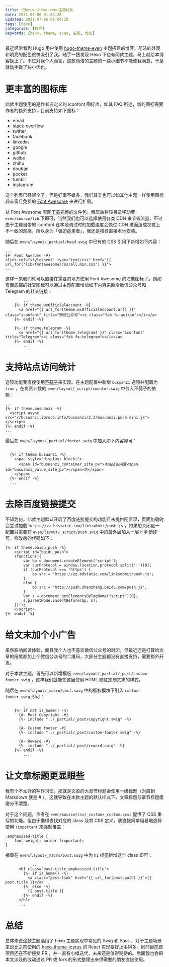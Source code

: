 ```yaml
---
title: 记hexo-theme-even主题优化
date: 2021-07-06 01:04:28
updated: 2021-07-06 01:04:28
tags: [hexo]
categories: [教程]
keywords: [hexo, theme, even, 主题, 优化]
---
```

最近经常看到 Hugo 用户使用 [hugo-theme-even](https://themes.gohugo.io/themes/hugo-theme-even/) 主题搭建的博客，简洁的外观和明亮的配色很快吸引了我。随手一搜发现 Hexo 下也有同款主题，马上就给本博客换上了。不过对我个人而言，这款简洁的主题的一些小细节不能使我满意，于是就动手做了些小优化。
<!--more-->
# 更丰富的图标库
此款主题使用的是作者自定义的 iconfont 图标库，如其 FAQ 所述，新的图标需要作者的额外支持，目前支持如下图标：

- email
- stack-overflow
- twitter
- facebook
- linkedin
- google
- github
- weibo
- zhihu
- douban
- pocket
- tumblr
- instagram

这个列表已经很全了，但是好事不嫌多，我们其实也可以如其他主题一样使用图标超丰富且免费的 [Font Awesome](https://fontawesome.com/) 来进行扩展。

从 Font Awesome 官网[下载](https://fontawesome.com/v5.15/how-to-use/on-the-web/setup/hosting-font-awesome-yourself)完整的文件包，解压后将该目录移动至 `even/source/lib` 下即可，当然我们也可以选择使用各类 CDN 来节省流量，不过由于主题自带的 iconfont 在本地调试时的加载速度会快过 CDN 进而造成视觉上不一致的观感，所以身为「强迫症患者」，我还是推荐直接本地安装。

随后在 `even/layout/_partial/head.swig` 中已有的 CSS 引用下新增如下内容：

```
...
{#- Font Awesome -#}
<link rel="stylesheet" type="text/css" href="{{ url_for('lib/fontawesome/css/all.min.css') }}">
...
```

这样一来我们就可以直接在需要的地方使用 Font Awesome 的海量图标了。例如页面底部的社交图标可以通过主题配置增加如下内容来新增微信公众号和 Telegram 的社交链接：

```
		...
    {%- if theme.wxOfficialAccount -%}
      <a href="{{ url_for(theme.wxOfficialAccount.url) }}" class="iconfont" title="微信公众号"><i class="fab fa-weixin"></i></a>
    {%- endif -%}

    {%- if theme.telegram -%}
      <a href="{{ url_for(theme.telegram) }}" class="iconfont" title="Telegram"><i class="fab fa-telegram"></i></a>
    {%- endif -%}
		...
```

# 支持站点访问统计
这项功能我直接使用[不蒜子](https://busuanzi.ibruce.info/)来实现。在主题配置中新增 `busuanzi` 选项并配置为 `true` ，在负责计数的 `even/layout/_script/counter.swig` 中引入不蒜子的依赖：

```
...
{%- if theme.busuanzi -%}
  <script async src="//busuanzi.ibruce.info/busuanzi/2.3/busuanzi.pure.mini.js"></script>
{%- endif -%}
...
```

最后在 `even/layout/_partial/footer.swig` 中加入如下内容即可：

```
	...
  {%- if theme.busuanzi -%}
    <span style="display: block;">
      <span id="busuanzi_container_site_pv">本站总访问量<span id="busuanzi_value_site_pv"></span>次</span>
    </span>
  {%- endif -%}
  ...
```

# 去除百度链接提交
不知为何，此款主题默认开启了百度链接提交的功能且未提供配置项，页面加载时会尝试加载 `https://zz.bdstatic.com/linksubmit/push.js` ，如果想关闭这一配置只需要在 `even/layout/_script/push.swig` 中的最外层加入一层 if 判断即可，修改后的代码如下：

```
{%- if theme.baidu_push -%}
    <script id="baidu_push">
    (function(){
        var bp = document.createElement('script');
        var curProtocol = window.location.protocol.split(':')[0];
        if (curProtocol === 'https') {
            bp.src = 'https://zz.bdstatic.com/linksubmit/push.js';
        }
        else {
            bp.src = 'http://push.zhanzhang.baidu.com/push.js';
        }
        var s = document.getElementsByTagName("script")[0];
        s.parentNode.insertBefore(bp, s);
    })();
    </script>
{%- endif -%}
```

# 给文末加个小广告
虽然影响阅读体验，而且我个人也不喜欢微信公众号的封闭，但最近还是打算给文章的结尾都加上个微信公众号的二维码，大部分主题都没有直接支持，需要额外开发。

对于本款主题，首先可以新增模版 `even/layout/_partial/_post/custom-footer.swig` ，这样我们就能在这里使用 HTML 随意定制文末的样式。

随后在 `even/layout/_macro/post.swig` 中的版权模块下引入 `custom-footer.swig` 即可：

```
		...
    {%- if not is_home() -%}
      {#- Post Copyright -#}
      {%- include "../_partial/_post/copyright.swig" -%}

      {#- Custom footer -#}
      {%- include "../_partial/_post/custom-footer.swig" -%}

      {#- Reward -#}
      {%- include "../_partial/_post/reward.swig" -%}
    {%- endif -%}
 		...
```

# 让文章标题更显眼些
我有个不太好的写作习惯，那就是文章的大章节标题会使用一级标题（对应到 Markdown 就是 # ），这就导致在本款主题的默认样式下，文章标题与章节标题傻傻分不清楚。

对于这个问题，作者在 `even/source/css/_custom/_custom.scss` 提供了 CSS 重写的功能。但由于懒得去找对应的 class 及其 CSS 定义，我直接简单粗暴地选择使用 `!important` 来强制覆盖：

```
.emphasized-title {
    font-weight: bolder !important;
}
```

接着在 `even/layout/_macro/post.swig` 中为 `h1` 标签新增这个 class 即可：
```
			...
      <h1 class="post-title emphasized-title">
        {%- if is_home() -%}
          <a class="post-link" href="{{ url_for(post.path) }}">{{ post.title }}</a>
        {%- else -%}
          {{ post.title }}
        {%- endif -%}
      </h1>
      ...
```

# 总结
总体来说这款主题选用了 hexo 主题实现中常见的 Swig 和 Sass ，对于主题场景来说比之前使用的 [hexo-theme-icarus](https://github.com/ppoffice/hexo-theme-icarus) 的 React 实现要好上手得多。同时目前该项目还在不断接受 PR ，并一直有小幅迭代，未来还是值得期待的。后面我也会把本文涉及的改动通过 PR 或 fork 的形式整理出来供需要的朋友直接使用。